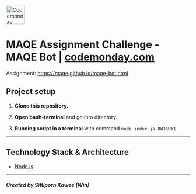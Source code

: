 [<img src="https://www.codemonday.com/assets/icons/codemonday-text-colored.png" alt="Codemonday" height="50px">](https://www.codemonday.com) 
# MAQE Assignment Challenge - MAQE Bot | [codemonday.com](https://www.codemonday.com)

Assignment: https://maqe.github.io/maqe-bot.html

## Project setup

1.  **Clone this repository.**

2.  **Open bash-terminal** and go into directory.

3.  **Running script in a terminal** with command `node index.js RW15RW1`

------

## Technology Stack & Architecture

- [Node.js](https://nodejs.org/en/)

---

#### *Created by Sittiporn Kawee (Win)*
